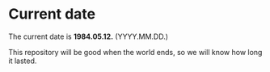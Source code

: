 # Current date

The current date is **1984.05.12.** (YYYY.MM.DD.)

This repository will be good when the world ends, so we will know how long it lasted.